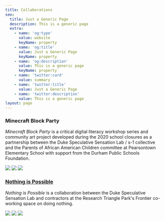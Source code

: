 ```yaml
---
title: Collaborations
seo:
  title: Just a Generic Page
  description: This is a generic page
  extra:
    - name: 'og:type'
      value: website
      keyName: property
    - name: 'og:title'
      value: Just a Generic Page
      keyName: property
    - name: 'og:description'
      value: This is a generic page
      keyName: property
    - name: 'twitter:card'
      value: summary
    - name: 'twitter:title'
      value: Just a Generic Page
    - name: 'twitter:description'
      value: This is a generic page
layout: page
---
```

### Minecraft Block Party

*Minecraft Block Party* is a critical digital literacy workshop series and community art project developed during the 2020 school closures as a partnership between the Duke Speculative Sensation Lab / s-1 collective and the Parents of African American Children committee at Pearsontown Elementary School with support from the Durham Public Schools Foundation.

![](images/art.svg)    ![](images/art-logo.svg)     ![](images/art.svg)

### [Nothing is Possible](https://s-1lab.pubpub.org/nothing-is-possible)

*Nothing is Possible* is a collaboration between the Duke Speculative Sensation Lab and contractors at the Research Triangle Park's Frontier co-working space on doing nothing.

![](images/art.svg)     ![](images/art-logo.svg)     ![](images/art.svg)
